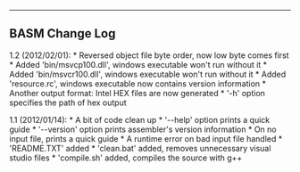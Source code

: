 
---------------
BASM Change Log
---------------

1.2 (2012/02/01):
	* Reversed object file byte order, now low byte comes first
	* Added 'bin/msvcp100.dll', windows executable won't run without it
	* Added 'bin/msvcr100.dll', windows executable won't run without it
	* Added 'resource.rc', windows executable now contains version information
	* Another output format: Intel HEX files are now generated
	* '-h' option specifies the path of hex output

1.1 (2012/01/14):
	* A bit of code clean up
	* '--help' option prints a quick guide
	* '--version' option prints assembler's version information
	* On no input file, prints a quick guide
	* A runtime error on bad input file handled
	* 'README.TXT' added
	* 'clean.bat' added, removes unnecessary visual studio files
	* 'compile.sh' added, compiles the source with g++
